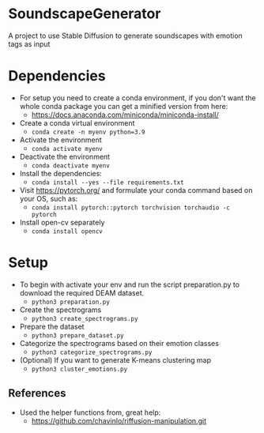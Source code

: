 # SoundscapeGenerator
A project to use Stable Diffusion to generate soundscapes with emotion tags as input

# Dependencies
- For setup you need to create a conda environment, if you don't want the whole conda package you can get a minified version from here:
  - https://docs.anaconda.com/miniconda/miniconda-install/
- Create a conda virtual environment
  - `conda create -n myenv python=3.9`
- Activate the environment
  - `conda activate myenv`
- Deactivate the environment
  - `conda deactivate myenv`
- Install the dependencies:
  - `conda install --yes --file requirements.txt`
- Visit https://pytorch.org/ and formulate your conda command based on your OS, such as:
  - `conda install pytorch::pytorch torchvision torchaudio -c pytorch`
- Install open-cv separately
  - `conda install opencv`

# Setup
- To begin with activate your env and run the script preparation.py to download the required DEAM dataset.
  - `python3 preparation.py`
- Create the spectrograms
  - `python3 create_spectrograms.py`
- Prepare the dataset
  - `python3 prepare_dataset.py`
- Categorize the spectrograms based on their emotion classes
  - `python3 categorize_spectrograms.py`
- (Optional) If you want to generate K-means clustering map
  - `python3 cluster_emotions.py`
## References

- Used the helper functions from, great help:
  - https://github.com/chavinlo/riffusion-manipulation.git